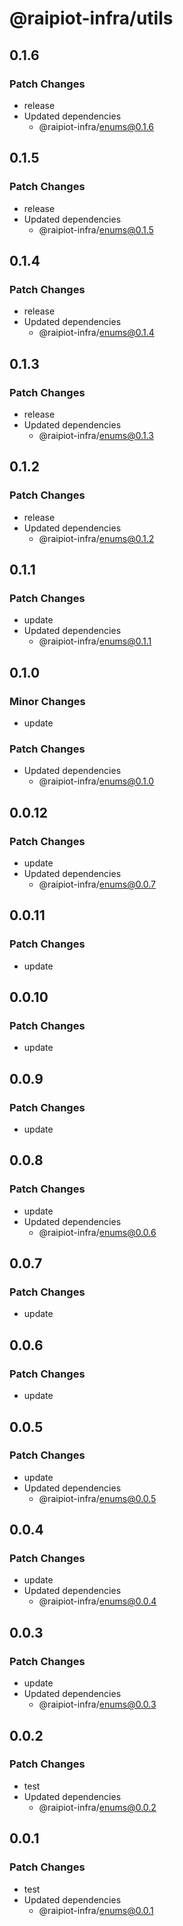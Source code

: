 # @raipiot-infra/utils

## 0.1.6

### Patch Changes

- release
- Updated dependencies
  - @raipiot-infra/enums@0.1.6

## 0.1.5

### Patch Changes

- release
- Updated dependencies
  - @raipiot-infra/enums@0.1.5

## 0.1.4

### Patch Changes

- release
- Updated dependencies
  - @raipiot-infra/enums@0.1.4

## 0.1.3

### Patch Changes

- release
- Updated dependencies
  - @raipiot-infra/enums@0.1.3

## 0.1.2

### Patch Changes

- release
- Updated dependencies
  - @raipiot-infra/enums@0.1.2

## 0.1.1

### Patch Changes

- update
- Updated dependencies
  - @raipiot-infra/enums@0.1.1

## 0.1.0

### Minor Changes

- update

### Patch Changes

- Updated dependencies
  - @raipiot-infra/enums@0.1.0

## 0.0.12

### Patch Changes

- update
- Updated dependencies
  - @raipiot-infra/enums@0.0.7

## 0.0.11

### Patch Changes

- update

## 0.0.10

### Patch Changes

- update

## 0.0.9

### Patch Changes

- update

## 0.0.8

### Patch Changes

- update
- Updated dependencies
  - @raipiot-infra/enums@0.0.6

## 0.0.7

### Patch Changes

- update

## 0.0.6

### Patch Changes

- update

## 0.0.5

### Patch Changes

- update
- Updated dependencies
  - @raipiot-infra/enums@0.0.5

## 0.0.4

### Patch Changes

- update
- Updated dependencies
  - @raipiot-infra/enums@0.0.4

## 0.0.3

### Patch Changes

- update
- Updated dependencies
  - @raipiot-infra/enums@0.0.3

## 0.0.2

### Patch Changes

- test
- Updated dependencies
  - @raipiot-infra/enums@0.0.2

## 0.0.1

### Patch Changes

- test
- Updated dependencies
  - @raipiot-infra/enums@0.0.1
